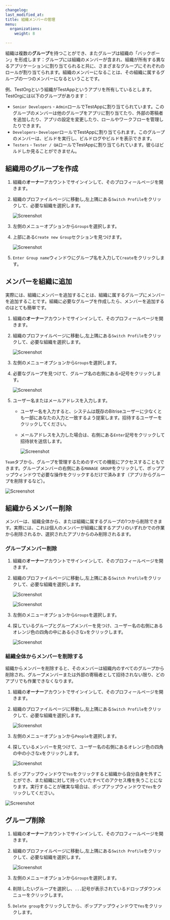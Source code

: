 ```yaml
---
changelog:
last_modified_at:
title: 組織メンバーの管理
menu:
  organizations:
    weight: 8

---
```

組織は複数の**グループ**を持つことができ、またグループは組織の「バックボーン」を形成します：グループには組織のメンバーが含まれ、組織が所有する異なるアプリケーションに割り当てられると共に、さまざまなグループにそれぞれのロールが割り当てられます。組織のメンバーになることは、その組織に属するグループの一つのメンバーになるということです。

例、TestOrgという組織がTestAppというアプリを所有しているとします。 TestOrgには以下のグループがあります：

* `Senior Developers` - `Admin`ロールでTestAppに割り当てられています。このグループのメンバーは他のグループをアプリに割り当てたり、外部の寄稿者を追加したり、アプリの設定を変更したり、ロールやワークフローを管理したりできます。
* `Developers`- `Developer`ロールでTestAppに割り当てられます。このグループのメンバーは、ビルドを実行し、ビルドログやビルドを表示できます。
* `Testers` - `Tester / QA`ロールでTestAppに割り当てられています。彼らはビルドしか見ることができません。

## 組織用のグループを作成

1. 組織の**オーナー**アカウントでサインインして、そのプロフィールページを開きます。
2. 組織のプロファイルページに移動し,左上隅にある`Switch Profile`をクリックして、必要な組織を選択します。

   ![Screenshot](/img/team-management/organization/switch-profile-2.png)
3. 左側のメニューオプションから`Groups`を選択します。
4. 上部にある`Create new Group`セクションを見つけます。

   ![Screenshot](/img/team-management/organization/create-new-group.png)
5. `Enter Group name`ウィンドウにグループ名を入力して`Create`をクリックします。

## メンバーを組織に追加

実際には、組織にメンバーを追加することは、組織に属するグループにメンバーを追加することです。組織に必要なグループを作成したら、メンバーを追加するのはとても簡単です。

1. 組織の**オーナー**アカウントでサインインして、そのプロフィールページを開きます。
2. 組織のプロファイルページに移動し,左上隅にある`Switch Profile`をクリックして、必要な組織を選択します。

   ![Screenshot](/img/team-management/organization/switch-profile-2.png)
3. 左側のメニューオプションから`Groups`を選択します。
4. 必要なグループを見つけて、グループ名の右側にある`+`記号をクリックします。

   ![Screenshot](/img/team-management/organization/group-name.png)
5. ユーザー名またはメールアドレスを入力します。
   * ユーザー名を入力すると、システムは既存のBitriseユーザーに少なくとも一部にあなたの入力と一致するよう提案します。招待するユーザーをクリックしてください。
   * メールアドレスを入力した場合は、右側にある`Enter`記号をクリックして招待状を送信します。

     ![Screenshot](/img/team-management/organization/add-group-member.png)

`Team`タブから、グループを管理するためのすべての機能にアクセスすることもできます。グループメンバーの右側にある`MANAGE GROUP`をクリックして、ポップアップウィンドウで必要な操作をクリックするだけで済みます（アプリからグループを削除するなど）。

![Screenshot](/img/team-management/organization/team-group-popup.png)

## 組織からメンバー削除

メンバーは、組織全体から、または組織に属するグループの1つから削除できます。実際には、これは個人のメンバーが組織に属するアプリのいずれかでの作業から削除されるか、選択されたアプリからのみ削除されるます。

### グループメンバー削除

1. 組織の**オーナー**アカウントでサインインして、そのプロフィールページを開きます。
2. 組織のプロファイルページに移動し,左上隅にある`Switch Profile`をクリックして、必要な組織を選択します。

   ![Screenshot](/img/team-management/organization/switch-profile-2.png)

   ![Screenshot](/img/team-management/organization/switch-profile-2.png)
3. 左側のメニューオプションから`Groups`を選択します。
4. 探しているグループとグループメンバーを見つけ、ユーザー名の右側にあるオレンジ色の四角の中にある小さな`x`をクリックします。

   ![Screenshot](/img/team-management/organization/remove-from-group.png)

### 組織全体からメンバーを削除する

組織からメンバーを削除すると、そのメンバーは組織内のすべてのグループから削除され、グループメンバーまたは外部の寄稿者として招待されない限り、どのアプリでも作業できなくなります。

1. 組織の**オーナー**アカウントでサインインして、そのプロフィールページを開きます。
2. 組織のプロファイルページに移動し,左上隅にある`Switch Profile`をクリックして、必要な組織を選択します。

   ![Screenshot](/img/team-management/organization/switch-profile-2.png)
3. 左側のメニューオプションから`People`を選択します。
4. 探しているメンバーを見つけて、ユーザー名の右側にあるオレンジ色の四角の中の小さな`x`をクリックします。

   ![Screenshot](/img/team-management/organization/remove-from-org.png)
5. ポップアップウィンドウで`Yes`をクリックすると組織から自分自身を外すことができ、また組織に対して持っていたすべてのアクセス権を失うことになります。実行することが確実な場合は、ポップアップウィンドウで`Yes`をクリックしてください。

![Screenshot](/img/team-management/organization/org-are-you-sure.png)

## グループ削除

1. 組織の**オーナー**アカウントでサインインして、そのプロフィールページを開きます。
2. 組織のプロファイルページに移動し,左上隅にある`Switch Profile`をクリックして、必要な組織を選択します。

   ![Screenshot](/img/team-management/organization/switch-profile-2.png)
3. 左側のメニューオプションから`Groups`を選択します。
4. 削除したいグループを選択し、`...`記号が表示されているドロップダウンメニューをクリックします。
5. `Delete group`をクリックしてから、ポップアップウィンドウで`Yes`をクリックします。